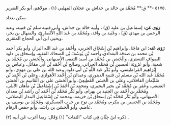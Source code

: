 ٥١٧٥ -** ق:** مُحَمَّد بن خالد بن خداش بن عجلان المهلبي (١) ، مولاهم، أبو بكر الضرير.

سكن بغداد.

**رَوَى عَن:** إسماعيل بن علية (ق) ، وأبيه خالد بن خداش، وأبي فتيبة سلم بْن قتيبة، وعبد الرحمن بن مهدي (ق) ، وعُبَيد بن واقد، ومُحَمَّد بن عَبد اللَّهِ الأَنْصارِيّ، والمنهال بن بحر، ويحيى ابن أَبي الحجاج المنقري.

**رَوَى عَنه:** ابن مَاجَهْ، وإبراهيم بْن إِسْحَاق الحربي، وأَحْمَد بن عَبد الله البزاز، وأبو بكر أحمد بْن محمد بن صدقة البغدادي،وأحمد بْن يُوسُفَ بْن الضحاك الفقيه، وإسحاق بن داود الصواف التستري، والْحَسَن بن مُحَمَّد بن أسيد الثقفي الأصبهاني، والْحَسَن بن مُحَمَّد بن شعبة، وأبو عَرُوبَة الحسين بْن مُحَمَّد الحراني، وصالح بْن أَحْمَد بْن أَبي مقاتل، وعباس بن إِبْرَاهِيم القراطيسي، وأبو بَكْر عَبد اللَّهِ بْن أَبي داود، وعبد الله بن علي بن مهدي، وأبو مُحَمَّد عَبد الله بْن مسلم بْن قتيبة الدينوري، وعبدان بْن أَحْمَد الأهوازي، وعلي بْن أَحْمَد بْن سُلَيْمان القافلاني، وعلي بن الْحَسَن القَطِيعِيّ، وأبو الْحَسَن علي بن الْقَاسِمِ بن الْحَسَن الضبعي، وعُمَر بن مُحَمَّد بْن بجير البجيري، ومحمد بْن أَحْمَدَ بْنِ إِسْمَاعِيلَ بْن ماهان الأبلي، ومُحَمَّد بن أَحْمَد بن الجنيد بن بهرام، وأبو بَكْر مُحَمَّد بْن أَحْمَد بْن راشد بْن معدان الأصبهاني، وأَبُو بَكْر مُحَمَّد بْن إسحاق بْن خزيمة، ومحمد بْن إِسْمَاعِيل البندار البصلاني، ومُحَمَّد بن الحسين بن مكرم، ومُحَمَّد بن نوح بن حرب العسكري، ومُحَمَّد بن يوسف بن عاصم، وأبو الْحَسَن بن راشد، وأبو حفص الرقام.

ذكره ابنُ حِبَّان فِي كتاب "الثقات" (١) وَقَال: ربما أغرب عَن أبيه (٢) .